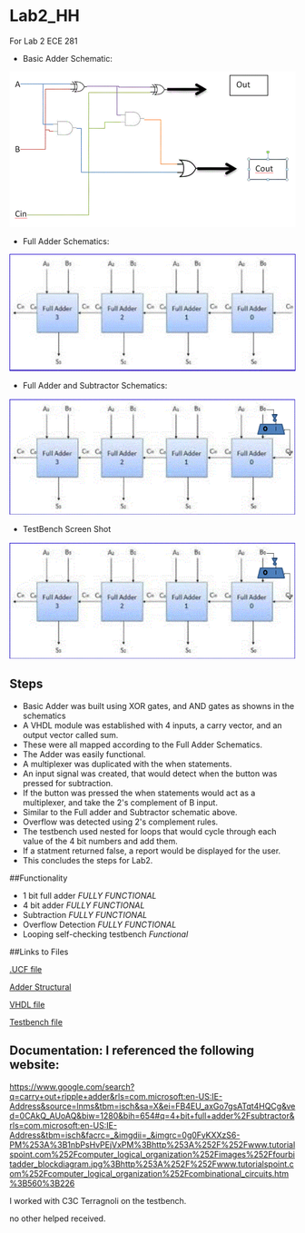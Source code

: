 Lab2_HH
=======

For Lab 2 ECE 281

* Basic Adder Schematic: 
 
![Hello](https://github.com/vipersfly23/Lab2/blob/master/Basic_Add_Schematic.GIF?raw=true "Basic Adder Schematics")

* Full Adder Schematics: 

![alt text](https://github.com/vipersfly23/Lab2/blob/master/Full_adder_Picture.GIF?raw=true "Full Adder Schematics")

* Full Adder and Subtractor Schematics: 

![alt text](https://github.com/vipersfly23/Lab2/blob/master/Adder_subtractor.GIF?raw=true "Full Adder/Subtractor Schematics")

* TestBench Screen Shot

![alt text](https://github.com/vipersfly23/Lab2/blob/master/Adder_subtractor.GIF?raw=true "Testbench simulation")

## Steps
* Basic Adder was built using XOR gates, and AND gates as showns in the schematics
* A VHDL module was established with 4 inputs, a carry vector, and an output vector called sum.
* These were all mapped according to the Full Adder Schematics.
* The Adder was easily functional.
* A multiplexer was duplicated with the when statements.
* An input signal was created, that would detect when the button was pressed for subtraction.
* If the button was pressed the when statements would act as a multiplexer, and take the 2's complement of B input.
* Similar to the Full adder and Subtractor schematic above.
* Overflow was detected using 2's complement rules.
* The testbench used nested for loops that would cycle through each value of the 4 bit numbers and add them.
* If a statment returned false, a report would be displayed for the user.
* This concludes the steps for Lab2.


##Functionality
* 1 bit full adder *FULLY FUNCTIONAL*
* 4 bit adder *FULLY FUNCTIONAL*
* Subtraction *FULLY FUNCTIONAL*
* Overflow Detection *FULLY FUNCTIONAL*
* Looping self-checking testbench *Functional*
      
  
##Links to Files

[.UCF file](https://github.com/vipersfly23/Lab2/blob/master/four_bit_adder.ucf)

[Adder Structural](https://github.com/vipersfly23/Lab2/blob/master/Her_full_adder.vhd)

[VHDL file](https://github.com/vipersfly23/Lab2/blob/master/Lab2Her.vhd)

[Testbench file](https://github.com/vipersfly23/Lab2/blob/master/Her_Testbench.vhd)




## Documentation: I referenced the following website: 

https://www.google.com/search?q=carry+out+ripple+adder&rls=com.microsoft:en-US:IE-Address&source=lnms&tbm=isch&sa=X&ei=FB4EU_axGo7gsATqt4HQCg&ved=0CAkQ_AUoAQ&biw=1280&bih=654#q=4+bit+full+adder%2Fsubtractor&rls=com.microsoft:en-US:IE-Address&tbm=isch&facrc=_&imgdii=_&imgrc=0g0FyKXXzS6-PM%253A%3B1nbPsHvPEjVxPM%3Bhttp%253A%252F%252Fwww.tutorialspoint.com%252Fcomputer_logical_organization%252Fimages%252Ffourbitadder_blockdiagram.jpg%3Bhttp%253A%252F%252Fwww.tutorialspoint.com%252Fcomputer_logical_organization%252Fcombinational_circuits.htm%3B560%3B226

I worked with C3C Terragnoli on the testbench.

no other helped received.




